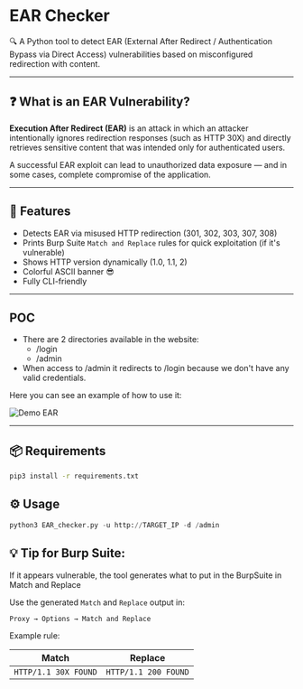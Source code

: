 # EAR Checker

🔍 A Python tool to detect EAR (External After Redirect / Authentication Bypass via Direct Access) vulnerabilities based on misconfigured redirection with content.

---
## ❓ What is an EAR Vulnerability?

**Execution After Redirect (EAR)** is an attack in which an attacker intentionally ignores redirection responses (such as HTTP 30X) and directly retrieves sensitive content that was intended only for authenticated users.

A successful EAR exploit can lead to unauthorized data exposure — and in some cases, complete compromise of the application.

---

## 🚀 Features

- Detects EAR via misused HTTP redirection (301, 302, 303, 307, 308)
- Prints Burp Suite `Match and Replace` rules for quick exploitation (if it's vulnerable)
- Shows HTTP version dynamically (1.0, 1.1, 2)
- Colorful ASCII banner 😎
- Fully CLI-friendly
---
## POC
- There are 2 directories available in the website:
	- /login
	- /admin
- When access to /admin it redirects to /login because we don't have any valid credentials.

Here you can see an example of how to use it:

![Demo EAR](https://github.com/user-attachments/assets/8a34aea5-332e-4e1c-b368-9fe157d7ee58)


---

## 📦 Requirements
```bash
pip3 install -r requirements.txt
```

## ⚙️ Usage
```python
python3 EAR_checker.py -u http://TARGET_IP -d /admin
```

## 💡 Tip for Burp Suite:

If it appears vulnerable, the tool generates what to put in the BurpSuite in Match and Replace

Use the generated `Match` and `Replace` output in:

`Proxy → Options → Match and Replace`

Example rule:

|Match|Replace|
|---|---|
|`HTTP/1.1 30X FOUND`|`HTTP/1.1 200 FOUND`|
